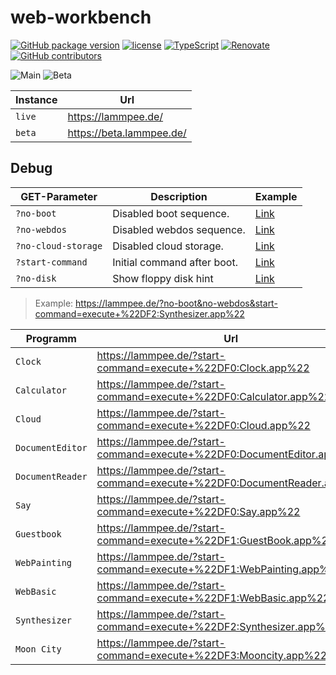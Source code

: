# web-workbench

[![GitHub package version](https://img.shields.io/github/package-json/v/ThornWalli/web-workbench.svg)](https://github.com/ThornWalli/web-workbench)
[![license](https://img.shields.io/github/license/ThornWalli/web-workbench.svg)](https://github.com/ThornWalli/web-workbench)
[![TypeScript](https://img.shields.io/badge/%3C%2F%3E-TypeScript-%230074c1.svg)](http://www.typescriptlang.org/)
[![Renovate](https://img.shields.io/badge/renovate-enabled-brightgreen.svg)](https://renovatebot.com)
[![GitHub contributors](https://img.shields.io/github/contributors/ThornWalli/web-workbench.svg)](https://github.com/ThornWalli/web-workbench/graphs/contributors)

![Main](https://github.com/ThornWalli/web-workbench/workflows/Main/badge.svg)
![Beta](https://github.com/ThornWalli/web-workbench/workflows/Beta/badge.svg)

| Instance | Url                        |
| -------- | -------------------------- |
| `live`   | <https://lammpee.de/>      |
| `beta`   | <https://beta.lammpee.de/> |

## Debug

| GET-Parameter       | Description                 | Example                                                                     |
| ------------------- | --------------------------- | --------------------------------------------------------------------------- |
| `?no-boot`          | Disabled boot sequence.     | [Link](https://lammpee.de/?no-boot)                                         |
| `?no-webdos`        | Disabled webdos sequence.   | [Link](https://lammpee.de/?no-webdos)                                       |
| `?no-cloud-storage` | Disabled cloud storage.     | [Link](https://lammpee.de/?no-cloud-storage)                                |
| `?start-command`    | Initial command after boot. | [Link](https://lammpee.de/?start-command=execute+%22DF2:Synthesizer.app%22) |
| `?no-disk`          | Show floppy disk hint       | [Link](https://lammpee.de/?no-disk)                                         |

> Example: <https://lammpee.de/?no-boot&no-webdos&start-command=execute+%22DF2:Synthesizer.app%22>

| Programm         | Url                                                                      |
| ---------------- | ------------------------------------------------------------------------ |
| `Clock`          | <https://lammpee.de/?start-command=execute+%22DF0:Clock.app%22>          |
| `Calculator`     | <https://lammpee.de/?start-command=execute+%22DF0:Calculator.app%22>     |
| `Cloud`          | <https://lammpee.de/?start-command=execute+%22DF0:Cloud.app%22>          |
| `DocumentEditor` | <https://lammpee.de/?start-command=execute+%22DF0:DocumentEditor.app%22> |
| `DocumentReader` | <https://lammpee.de/?start-command=execute+%22DF0:DocumentReader.app%22> |
| `Say`            | <https://lammpee.de/?start-command=execute+%22DF0:Say.app%22>            |
| `Guestbook`      | <https://lammpee.de/?start-command=execute+%22DF1:GuestBook.app%22>      |
| `WebPainting`    | <https://lammpee.de/?start-command=execute+%22DF1:WebPainting.app%22>    |
| `WebBasic`       | <https://lammpee.de/?start-command=execute+%22DF1:WebBasic.app%22>       |
| `Synthesizer`    | <https://lammpee.de/?start-command=execute+%22DF2:Synthesizer.app%22>    |
| `Moon City`      | <https://lammpee.de/?start-command=execute+%22DF3:Mooncity.app%22>       |
